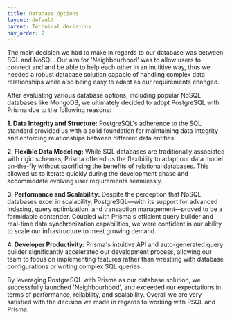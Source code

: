```yaml
---
title: Database Options
layout: default
parent: Technical decisions
nav_order: 2
---
```


The main decision we had to make in regards to our database was between SQL and NoSQL. Our aim for 'Neighbourhood' was to allow users to connect and and be able to help each other in an inutitive way, thus we needed a robust database solution capable of handling complex data relationships while also being easy to adapt as our requirements changed.

After evaluating various database options, including popular NoSQL databases like MongoDB, we ultimately decided to adopt PostgreSQL with Prisma due to the following reasons:

**1. Data Integrity and Structure:**
PostgreSQL's adherence to the SQL standard provided us with a solid foundation for maintaining data integrity and enforcing relationships between different data entities.

**2. Flexible Data Modeling:**
While SQL databases are traditionally associated with rigid schemas, Prisma offered us the flexibility to adapt our data model on-the-fly without sacrificing the benefits of relational databases. This allowed us to iterate quickly during the development phase and accommodate evolving user requirements seamlessly.

**3. Performance and Scalability:**
Despite the perception that NoSQL databases excel in scalability, PostgreSQL—with its support for advanced indexing, query optimization, and transaction management—proved to be a formidable contender. Coupled with Prisma's efficient query builder and real-time data synchronization capabilities, we were confident in our ability to scale our infrastructure to meet growing demand.

**4. Developer Productivity:**
Prisma's intuitive API and auto-generated query builder significantly accelerated our development process, allowing our team to focus on implementing features rather than wrestling with database configurations or writing complex SQL queries.

By leveraging PostgreSQL with Prisma as our database solution, we successfully launched 'Neighbourhood', and exceeded our expectations in terms of performance, reliability, and scalability. Overall we are very satisfied with the decision we made in regards to working with PSQL and Prisma.
